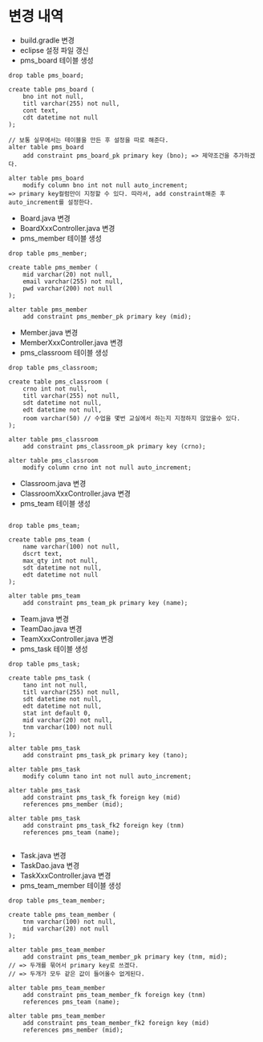 # 변경 내역
- build.gradle 변경
- eclipse 설정 파일 갱신
- pms_board 테이블 생성
```
drop table pms_board;

create table pms_board (
    bno int not null,
    titl varchar(255) not null,
    cont text,
    cdt datetime not null
);

// 보통 실무에서는 테이블을 만든 후 설정을 따로 해준다.
alter table pms_board
    add constraint pms_board_pk primary key (bno); => 제약조건을 추가하겠다.

alter table pms_board
    modify column bno int not null auto_increment; 
=> primary key컬럼만이 지정할 수 있다. 따라서, add constraint해준 후 auto_increment를 설정한다.

```
 - Board.java 변경
 - BoardXxxController.java 변경
 - pms_member 테이블 생성
```
drop table pms_member;

create table pms_member (
    mid varchar(20) not null,
    email varchar(255) not null,
    pwd varchar(200) not null
);

alter table pms_member
    add constraint pms_member_pk primary key (mid);
```
- Member.java 변경
- MemberXxxController.java 변경
- pms_classroom 테이블 생성
```
drop table pms_classroom;

create table pms_classroom (
    crno int not null,
    titl varchar(255) not null,
    sdt datetime not null,
    edt datetime not null,
    room varchar(50) // 수업을 몇번 교실에서 하는지 지정하지 않았을수 있다.
);

alter table pms_classroom
    add constraint pms_classroom_pk primary key (crno);
    
alter table pms_classroom
    modify column crno int not null auto_increment;
```
- Classroom.java 변경
- ClassroomXxxController.java 변경
- pms_team 테이블 생성
```

drop table pms_team;

create table pms_team (
    name varchar(100) not null,
    dscrt text,
    max_qty int not null,
    sdt datetime not null,
    edt datetime not null
);

alter table pms_team
    add constraint pms_team_pk primary key (name);
```
- Team.java 변경
- TeamDao.java 변경
- TeamXxxController.java 변경
- pms_task 테이블 생성
```
drop table pms_task;

create table pms_task (
    tano int not null,
    titl varchar(255) not null,
    sdt datetime not null,
    edt datetime not null,
    stat int default 0,
    mid varchar(20) not null,
    tnm varchar(100) not null
);

alter table pms_task
    add constraint pms_task_pk primary key (tano);
    
alter table pms_task
    modify column tano int not null auto_increment;
    
alter table pms_task 
    add constraint pms_task_fk foreign key (mid)
    references pms_member (mid);
    
alter table pms_task
    add constraint pms_task_fk2 foreign key (tnm)
    references pms_team (name);
    
```
- Task.java 변경
- TaskDao.java 변경
- TaskXxxController.java 변경
- pms_team_member 테이블 생성
```
drop table pms_team_member;

create table pms_team_member (
    tnm varchar(100) not null,
    mid varchar(20) not null
);

alter table pms_team_member
    add constraint pms_team_member_pk primary key (tnm, mid);
// => 두개를 묶어서 primary key로 쓰겠다.
// => 두개가 모두 같은 값이 들어올수 없게된다.

alter table pms_team_member
    add constraint pms_team_member_fk foreign key (tnm)
    references pms_team (name);
    
alter table pms_team_member
    add constraint pms_team_member_fk2 foreign key (mid)
    references pms_member (mid);
    






